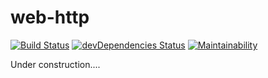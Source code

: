 # web-http

[![Build Status](https://travis-ci.org/Dharmendra205111014/web-http.svg?branch=master)](https://travis-ci.org/Dharmendra205111014/web-http)
[![devDependencies Status](https://david-dm.org/Dharmendra205111014/web-http/dev-status.svg)](https://david-dm.org/Dharmendra205111014/web-http?type=dev)
[![Maintainability](https://api.codeclimate.com/v1/badges/5e0a11007a569a1ecb1c/maintainability)](https://codeclimate.com/github/Dharmendra205111014/web-http/maintainability)

Under construction....
